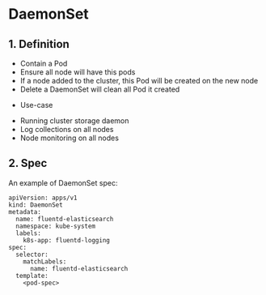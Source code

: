 # DaemonSet

## 1. Definition

-   Contain a Pod
-   Ensure all node will have this pods
-   If a node added to the cluster, this Pod will be created on the new node
-   Delete a DaemonSet will clean all Pod it created

*   Use-case

-   Running cluster storage daemon
-   Log collections on all nodes
-   Node monitoring on all nodes

## 2. Spec

An example of DaemonSet spec:

```
apiVersion: apps/v1
kind: DaemonSet
metadata:
  name: fluentd-elasticsearch
  namespace: kube-system
  labels:
    k8s-app: fluentd-logging
spec:
  selector:
    matchLabels:
      name: fluentd-elasticsearch
  template:
    <pod-spec>
```

